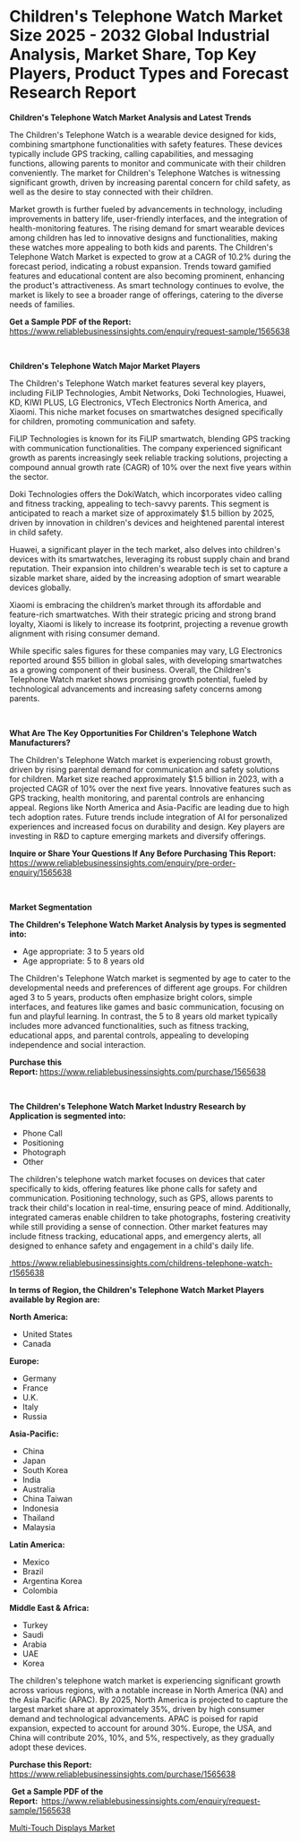<p><h1>Children's Telephone Watch Market Size 2025 - 2032 Global Industrial Analysis, Market Share, Top Key Players, Product Types and Forecast Research Report</h1></p><p><strong>Children's Telephone Watch Market Analysis and Latest Trends</strong></p>
<p><p>The Children's Telephone Watch is a wearable device designed for kids, combining smartphone functionalities with safety features. These devices typically include GPS tracking, calling capabilities, and messaging functions, allowing parents to monitor and communicate with their children conveniently. The market for Children's Telephone Watches is witnessing significant growth, driven by increasing parental concern for child safety, as well as the desire to stay connected with their children.</p><p>Market growth is further fueled by advancements in technology, including improvements in battery life, user-friendly interfaces, and the integration of health-monitoring features. The rising demand for smart wearable devices among children has led to innovative designs and functionalities, making these watches more appealing to both kids and parents. The Children's Telephone Watch Market is expected to grow at a CAGR of 10.2% during the forecast period, indicating a robust expansion. Trends toward gamified features and educational content are also becoming prominent, enhancing the product's attractiveness. As smart technology continues to evolve, the market is likely to see a broader range of offerings, catering to the diverse needs of families.</p></p>
<p><strong>Get a Sample PDF of the Report:&nbsp;</strong> <a href="https://www.reliablebusinessinsights.com/enquiry/request-sample/1565638?utm_campaign=2731&utm_medium=2&utm_source=Github&utm_content=ia&utm_term=05042025&utm_id=childrens-telephone-watch">https://www.reliablebusinessinsights.com/enquiry/request-sample/1565638</a></p>
<p>&nbsp;</p>
<p><strong>Children's Telephone Watch Major Market Players</strong></p>
<p><p>The Children's Telephone Watch market features several key players, including FiLIP Technologies, Ambit Networks, Doki Technologies, Huawei, KD, KIWI PLUS, LG Electronics, VTech Electronics North America, and Xiaomi. This niche market focuses on smartwatches designed specifically for children, promoting communication and safety.</p><p>FiLIP Technologies is known for its FiLIP smartwatch, blending GPS tracking with communication functionalities. The company experienced significant growth as parents increasingly seek reliable tracking solutions, projecting a compound annual growth rate (CAGR) of 10% over the next five years within the sector. </p><p>Doki Technologies offers the DokiWatch, which incorporates video calling and fitness tracking, appealing to tech-savvy parents. This segment is anticipated to reach a market size of approximately $1.5 billion by 2025, driven by innovation in children's devices and heightened parental interest in child safety.</p><p>Huawei, a significant player in the tech market, also delves into children's devices with its smartwatches, leveraging its robust supply chain and brand reputation. Their expansion into children's wearable tech is set to capture a sizable market share, aided by the increasing adoption of smart wearable devices globally.</p><p>Xiaomi is embracing the children’s market through its affordable and feature-rich smartwatches. With their strategic pricing and strong brand loyalty, Xiaomi is likely to increase its footprint, projecting a revenue growth alignment with rising consumer demand.</p><p>While specific sales figures for these companies may vary, LG Electronics reported around $55 billion in global sales, with developing smartwatches as a growing component of their business. Overall, the Children's Telephone Watch market shows promising growth potential, fueled by technological advancements and increasing safety concerns among parents.</p></p>
<p>&nbsp;</p>
<p><strong>What Are The Key Opportunities For Children's Telephone Watch Manufacturers?</strong></p>
<p><p>The Children's Telephone Watch market is experiencing robust growth, driven by rising parental demand for communication and safety solutions for children. Market size reached approximately $1.5 billion in 2023, with a projected CAGR of 10% over the next five years. Innovative features such as GPS tracking, health monitoring, and parental controls are enhancing appeal. Regions like North America and Asia-Pacific are leading due to high tech adoption rates. Future trends include integration of AI for personalized experiences and increased focus on durability and design. Key players are investing in R&D to capture emerging markets and diversify offerings.</p></p>
<p><strong>Inquire or Share Your Questions If Any Before Purchasing This Report:</strong> <a href="https://www.reliablebusinessinsights.com/enquiry/pre-order-enquiry/1565638?utm_campaign=2731&utm_medium=2&utm_source=Github&utm_content=ia&utm_term=05042025&utm_id=childrens-telephone-watch">https://www.reliablebusinessinsights.com/enquiry/pre-order-enquiry/1565638</a></p>
<p>&nbsp;</p>
<p><strong>Market Segmentation</strong></p>
<p><strong>The Children's Telephone Watch Market Analysis by types is segmented into:</strong></p>
<p><ul><li>Age appropriate: 3 to 5 years old</li><li>Age appropriate: 5 to 8 years old</li></ul></p>
<p><p>The Children's Telephone Watch market is segmented by age to cater to the developmental needs and preferences of different age groups. For children aged 3 to 5 years, products often emphasize bright colors, simple interfaces, and features like games and basic communication, focusing on fun and playful learning. In contrast, the 5 to 8 years old market typically includes more advanced functionalities, such as fitness tracking, educational apps, and parental controls, appealing to developing independence and social interaction.</p></p>
<p><strong>Purchase this Report:&nbsp;</strong><a href="https://www.reliablebusinessinsights.com/purchase/1565638?utm_campaign=2731&utm_medium=2&utm_source=Github&utm_content=ia&utm_term=05042025&utm_id=childrens-telephone-watch">https://www.reliablebusinessinsights.com/purchase/1565638</a></p>
<p>&nbsp;</p>
<p><strong>The Children's Telephone Watch Market Industry Research by Application is segmented into:</strong></p>
<p><ul><li>Phone Call</li><li>Positioning</li><li>Photograph</li><li>Other</li></ul></p>
<p><p>The children's telephone watch market focuses on devices that cater specifically to kids, offering features like phone calls for safety and communication. Positioning technology, such as GPS, allows parents to track their child's location in real-time, ensuring peace of mind. Additionally, integrated cameras enable children to take photographs, fostering creativity while still providing a sense of connection. Other market features may include fitness tracking, educational apps, and emergency alerts, all designed to enhance safety and engagement in a child's daily life.</p></p>
<p><a href="https://www.reliablebusinessinsights.com/childrens-telephone-watch-r1565638?utm_campaign=2731&utm_medium=2&utm_source=Github&utm_content=ia&utm_term=05042025&utm_id=childrens-telephone-watch">&nbsp;https://www.reliablebusinessinsights.com/childrens-telephone-watch-r1565638</a></p>
<p><strong>In terms of Region, the Children's Telephone Watch Market Players available by Region are:</strong></p>
<p>
    <p> <strong> North America: </strong>
        <ul>
            <li>United States</li>
            <li>Canada</li>
        </ul>
        </p> 
    <p> <strong> Europe: </strong>
        <ul>
            <li>Germany</li>
            <li>France</li>
            <li>U.K.</li>
            <li>Italy</li>
            <li>Russia</li>
        </ul>
        </p> 
    <p> <strong> Asia-Pacific: </strong>
        <ul>
            <li>China</li>
            <li>Japan</li>
            <li>South Korea</li>
            <li>India</li>
            <li>Australia</li>
            <li>China Taiwan</li>
            <li>Indonesia</li>
            <li>Thailand</li>
            <li>Malaysia</li>
        </ul>
        </p> 
    <p> <strong> Latin America: </strong>
        <ul>
            <li>Mexico</li>
            <li>Brazil</li>
            <li>Argentina Korea</li>
            <li>Colombia</li>
        </ul>
        </p> 
    <p> <strong> Middle East & Africa: </strong>
        <ul>
            <li>Turkey</li>
            <li>Saudi</li>
            <li>Arabia</li>
            <li>UAE</li>
            <li>Korea</li>
        </ul>
    </p>
    </p>
<p><p>The children's telephone watch market is experiencing significant growth across various regions, with a notable increase in North America (NA) and the Asia Pacific (APAC). By 2025, North America is projected to capture the largest market share at approximately 35%, driven by high consumer demand and technological advancements. APAC is poised for rapid expansion, expected to account for around 30%. Europe, the USA, and China will contribute 20%, 10%, and 5%, respectively, as they gradually adopt these devices.</p></p>
<p><strong>Purchase this Report: </strong><a href="https://www.reliablebusinessinsights.com/purchase/1565638?utm_campaign=2731&utm_medium=2&utm_source=Github&utm_content=ia&utm_term=05042025&utm_id=childrens-telephone-watch">https://www.reliablebusinessinsights.com/purchase/1565638</a></p>
<p>&nbsp;<strong>Get a Sample PDF of the Report:&nbsp;&nbsp;</strong><a href="https://www.reliablebusinessinsights.com/enquiry/request-sample/1565638?utm_campaign=2731&utm_medium=2&utm_source=Github&utm_content=ia&utm_term=05042025&utm_id=childrens-telephone-watch">https://www.reliablebusinessinsights.com/enquiry/request-sample/1565638</a></p>
<p><strong></strong></p>
<p><p><a href="https://github.com/viipposahko25/Market-Research-Report-List-1/blob/main/multi-touch-displays-market.md?utm_campaign=2731&utm_medium=2&utm_source=Github&utm_content=ia&utm_term=05042025&utm_id=childrens-telephone-watch">Multi-Touch Displays Market</a></p></p>